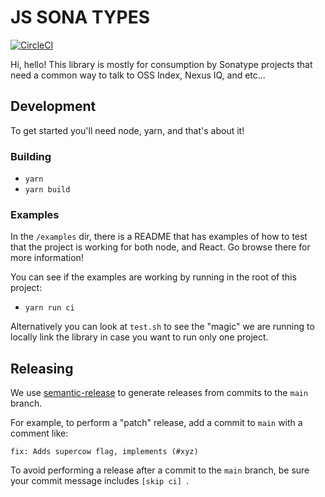 # JS SONA TYPES

[![CircleCI](https://circleci.com/gh/sonatype-nexus-community/js-sona-types.svg?style=svg)](https://circleci.com/gh/sonatype-nexus-community/js-sona-types)

Hi, hello! This library is mostly for consumption by Sonatype projects that need a common way to talk to OSS Index, Nexus IQ, and etc...

## Development

To get started you'll need node, yarn, and that's about it!

### Building

- `yarn`
- `yarn build`

### Examples

In the `/examples` dir, there is a README that has examples of how to test that the project is working for both node, and React. Go browse there for more information!

You can see if the examples are working by running in the root of this project:

- `yarn run ci`

Alternatively you can look at `test.sh` to see the "magic" we are running to locally link the library in case you want to run only one project.

## Releasing

We use [semantic-release](https://github.com/semantic-release/semantic-release) to generate releases
from commits to the `main` branch.

For example, to perform a "patch" release, add a commit to `main` with a comment like:

```
fix: Adds supercow flag, implements (#xyz)
```

To avoid performing a release after a commit to the `main` branch, be sure your commit message includes `[skip ci] `.
